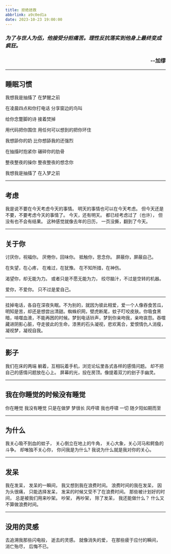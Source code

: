 ```yaml
---
title: 拒绝拯救
abbrlink: a9c0ed1a
date: 2023-10-23 19:00:00
---
```


### *为了与世人为伍，他接受分担痛苦。理性反抗落实到他身上最终变成疯狂。*
### <p align="right">--加缪</p>

----

## 睡眠习惯

我想我是抽搐了
在梦醒之前

在凌晨四点和你打电话
分享窗边的鸟叫

给你念蹩脚的诗
接着焚掉

用代码把你围住
用任何可以想到的把你环住

我想舔你的奶
比你想舔我的还强烈

在抽搐时抱紧你
碾碎你的肋骨

整夜整夜的操你
整夜整夜的想念你

我想我是抽搐了
在入梦之前

----

## 考虑

我是说不要在今天考虑今天的事情。
明天的事情也可以在今天考虑。
但今天还是不要，不要考虑今天的事情了。
今天，还有明天。
都已经考虑过了（也许），
但没有也不会有结果。
这种感觉就像去年的日历，
一页没撕，翻到了今天。

----

## 关于你

讨厌你，祝福你。
厌倦你，回味你。
抵触你，思念你。
屏蔽你，屏蔽自己。

在失望，在心疼，
在难过，在犹豫。
在不知所措，在神伤。

渴望你，却无能为力。
或者只是不愿无能为力，
绞尽脑汁，不过是空转的机器。

爱你，不爱你。
只不过是爱自己。

----


挂掉电话，各自在深夜失眠。不为别的，就因为彼此相爱，爱一个人像吞食苦瓜，明知是苦，却还是想尝出清甜。蜘蛛织网，壁虎断尾，蚊子叮咬皮肤。你吸食黑暗，啃噬血液，不能再困的时候。梦到电话铃声，梦到你亲吻我，亲吻哀怨。吞噬藏进阴影心脏，夺走彼此的生命，漆黑的石头凝视，悲欢离合，爱恨情仇人消瘦，凝视梦，凝视自我。

----

## 影子

我们在床的两端
躺着，互相玩着手机，浏览论坛里各式各样的感情问题。
却不把自己的感情问题放在心上。
屏幕的光，投在房顶。像提着双刀的刽子手幽灵。

----

## 我在你睡觉的时候没有睡觉

你在睡觉
我没有睡觉
只是在做梦
梦很长
风呼啸
我也呼啸
一切
随夕阳如期而至

----

## 为什么

我关心吸不到血的蚊子，
关心倒立在地上的牛角，
关心大象，关心河马和鳄鱼的斗争。
却唯独不关心你，
你问我是为什么?
我说为什么就是我对你的关心。

----

## 发呆

我在发呆，
发呆的一瞬间，
我又想到我在浪费时间。
浪费时间的我在发呆，
因为头很痛，
只能选择发呆，
发呆的时候又受不了在浪费时间。
那些被计划好的时间，
总是被我们用来吵架。
吵架，
再吵架，
除了发呆，
我还能做什么？
什么又不算做浪费时间。

----

## 没用的灵感

去追溯我那些闪电般，
逝去的灵感。
就像消失的爱，
在那些疲于应付的瞬间，
消亡殆尽，
后悔不已。
